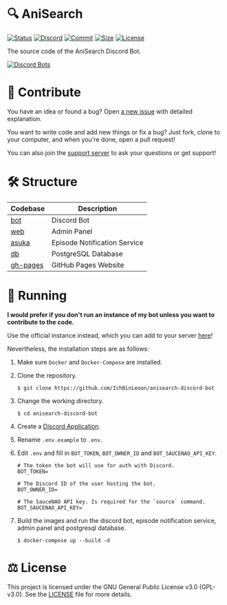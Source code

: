 # 🔍 AniSearch

[![Status](https://top.gg/api/widget/status/737236600878137363.svg)](https://top.gg/bot/737236600878137363)
[![Discord](https://img.shields.io/discord/835960108466176041?label=&logo=discord&logoColor=ffffff&color=7289DA&labelColor=7289DA&style=flat-square)](https://discord.gg/Bv94yQYZM8)
[![Commit](https://img.shields.io/github/last-commit/IchBinLeoon/anisearch-discord-bot?style=flat-square)](https://github.com/IchBinLeoon/anisearch-discord-bot/commits/main)
[![Size](https://img.shields.io/github/repo-size/IchBinLeoon/anisearch-discord-bot?style=flat-square)](https://github.com/IchBinLeoon/anisearch-discord-bot)
[![License](https://img.shields.io/github/license/IchBinLeoon/anisearch-discord-bot?style=flat-square)](https://github.com/IchBinLeoon/anisearch-discord-bot/blob/main/LICENSE)

The source code of the AniSearch Discord Bot.

[![Discord Bots](https://top.gg/api/widget/737236600878137363.svg)](https://top.gg/bot/737236600878137363)

# 🤝 Contribute
You have an idea or found a bug? Open [a new issue](https://github.com/IchBinLeoon/anisearch-discord-bot/issues) with detailed explanation.

You want to write code and add new things or fix a bug? Just fork, clone to your computer, and when you're done, open a pull request!

You can also join the [support server](https://discord.gg/Bv94yQYZM8) to ask your questions or get support!

# 🛠️ Structure
| Codebase             | Description                 |
| -------------------- | --------------------------- |
| [bot](bot)           | Discord Bot                 |
| [web](web)           | Admin Panel                 |
| [asuka](asuka)       | Episode Notification Service |
| [db](db)             | PostgreSQL Database         |
| [gh-pages](gh-pages) | GitHub Pages Website        |

# 🚀 Running
**I would prefer if you don't run an instance of my bot unless you want to contribute to the code.** 

Use the official instance instead, which you can add to your server [here](https://discord.com/oauth2/authorize?client_id=737236600878137363&permissions=124992&scope=bot)!

Nevertheless, the installation steps are as follows:  

1. Make sure `Docker` and `Docker-Compose` are installed.

2. Clone the repository.
    ```
    $ git clone https://github.com/IchBinLeoon/anisearch-discord-bot
    ```
    
3. Change the working directory.
    ```
    $ cd anisearch-discord-bot
    ```
    
4. Create a [Discord Application](https://discord.com/developers/applications).

5. Rename `.env.example` to `.env`.

6. Edit `.env` and fill in `BOT_TOKEN`, `BOT_OWNER_ID` and `BOT_SAUCENAO_API_KEY`.
    ```
    # The token the bot will use for auth with Discord.
    BOT_TOKEN=
    
    # The Discord ID of the user hosting the bot.
    BOT_OWNER_ID=
    
    # The SauceNAO API key. Is required for the `source` command.
    BOT_SAUCENAO_API_KEY=
    ```

7. Build the images and run the discord bot, episode notification service, admin panel and postgresql database.
    ```
    $ docker-compose up --build -d
    ```
    
# ⚖️ License
This project is licensed under the GNU General Public License v3.0 (GPL-v3.0). See the [LICENSE](https://github.com/IchBinLeoon/anisearch-discord-bot/blob/main/LICENSE) file for more details.
